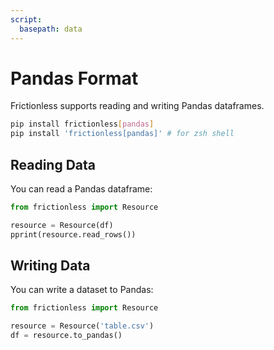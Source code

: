 ```yaml
---
script:
  basepath: data
---
```


# Pandas Format

Frictionless supports reading and writing Pandas dataframes.

```bash tabs=CLI
pip install frictionless[pandas]
pip install 'frictionless[pandas]' # for zsh shell
```

## Reading Data

You can read a Pandas dataframe:

```python tabs=Python
from frictionless import Resource

resource = Resource(df)
pprint(resource.read_rows())
```

## Writing Data

You can write a dataset to Pandas:

```python tabs=Python
from frictionless import Resource

resource = Resource('table.csv')
df = resource.to_pandas()
```
